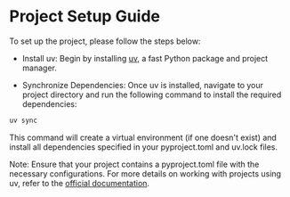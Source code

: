 # Project Setup Guide
To set up the project, please follow the steps below:

- Install uv: Begin by installing [uv](https://docs.astral.sh/uv/getting-started/installation/), a fast Python package and project manager.​
 
- Synchronize Dependencies: Once uv is installed, navigate to your project directory and run the following command to install the required dependencies:​

```bash
uv sync
```
This command will create a virtual environment (if one doesn't exist) and install all dependencies specified in your pyproject.toml and uv.lock files.

Note: Ensure that your project contains a pyproject.toml file with the necessary configurations. For more details on working with projects using uv, refer to the [official documentation](https://docs.astral.sh/uv/guides/projects/).

